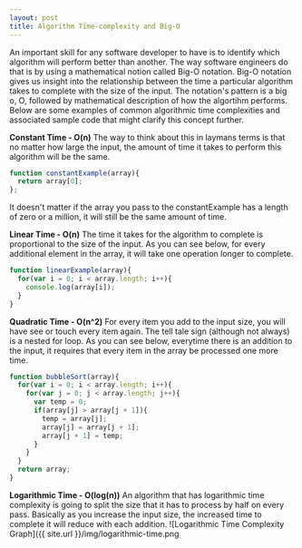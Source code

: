 ```yaml
---
layout: post
title: Algorithm Time-complexity and Big-O
---
```


An important skill for any software developer to have is to identify which algorithm will perform better than another. The way software engineers do that is by using a mathematical notion called Big-O notation. Big-O notation gives us insight into the relationship between the time a particular algorithm takes to complete with the size of the input. The notation's pattern is a big o, O, followed by mathematical description of how the algortihm performs. Below are some examples of common algorithmic time complexities and associated sample code that might clarify this concept further.

**Constant Time - O(n)**
The way to think about this in laymans terms is that no matter how large the input, the amount of time it takes to perform this algorithm will be the same.
```js
function constantExample(array){
  return array[0];
};
```
It doesn't matter if the array you pass to the constantExample has a length of zero or a million, it will still be the same amount of time.

**Linear Time - O(n)**
The time it takes for the algorithm to complete is proportional to the size of the input. As you can see below, for every additional element in the array, it will take one operation longer to complete.
```js
function linearExample(array){
  for(var i = 0; i < array.length; i++){
    console.log(array[i]);
  }
}
```
**Quadratic Time  - O(n^2)**
For every item you add to the input size, you will have see or touch every item again. The tell tale sign (although not always) is a nested for loop. As you can see below, everytime there is an addition to the input, it requires that every item in the array be processed one more time.
```js
function bubbleSort(array){
  for(var i = 0; i < array.length; i++){
    for(var j = 0; j < array.length; j++){
      var temp = 0;
      if(array[j] > array[j + 1]){
        temp = array[j];
        array[j] = array[j + 1];
        array[j + 1] = temp;
      }
    }
  }
  return array;
}
```
**Logarithmic Time - O(log(n))**
An algorithm that has logarithmic time complexity is going to split the size that it has to process by half on every pass. Basically as you increase the input size, the increased time to complete it will reduce with each addition. 
![Logarithmic Time Complexity Graph]({{ site.url }}/img/logarithmic-time.png
